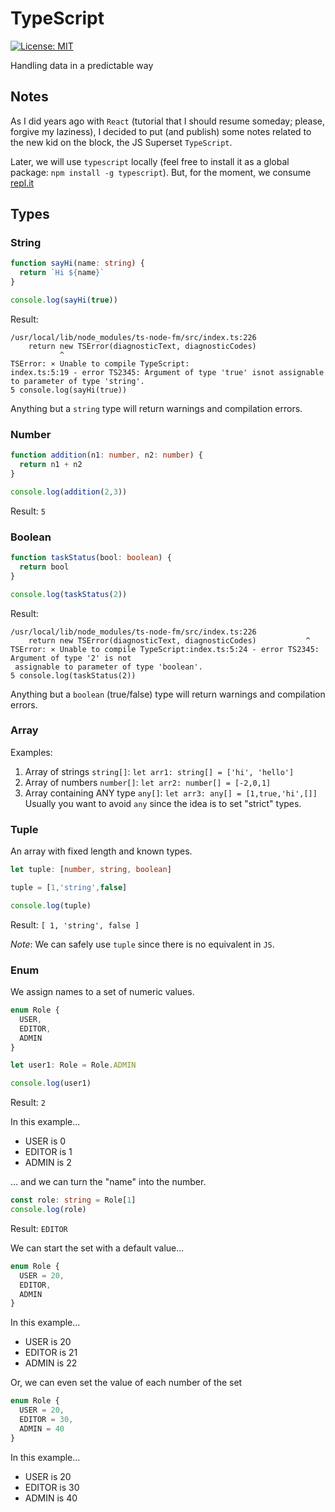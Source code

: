 # TypeScript

[![License: MIT](https://img.shields.io/badge/License-MIT-brightgreen.svg)](https://opensource.org/licenses/MIT)

Handling data in a predictable way

## Notes

As I did years ago with `React` (tutorial that I should resume someday; please, forgive my laziness), I decided to put (and publish) some notes related to the new kid on the block, the JS Superset `TypeScript`.

Later, we will use `typescript` locally (feel free to install it as a global package: `npm install -g typescript`). But, for the moment, we consume [repl.it](https://repl.it/languages/typescript)

## Types

### String
```ts
function sayHi(name: string) {
  return `Hi ${name}`
}

console.log(sayHi(true))
```

Result:
```
/usr/local/lib/node_modules/ts-node-fm/src/index.ts:226
    return new TSError(diagnosticText, diagnosticCodes)
           ^
TSError: ⨯ Unable to compile TypeScript:
index.ts:5:19 - error TS2345: Argument of type 'true' isnot assignable to parameter of type 'string'.
5 console.log(sayHi(true))
```

Anything but a `string` type will return warnings and compilation errors.

### Number

```ts
function addition(n1: number, n2: number) {
  return n1 + n2
}

console.log(addition(2,3))
```

Result: `5`

### Boolean

```ts
function taskStatus(bool: boolean) {
  return bool
}

console.log(taskStatus(2))
```

Result:
```
/usr/local/lib/node_modules/ts-node-fm/src/index.ts:226
    return new TSError(diagnosticText, diagnosticCodes)           ^
TSError: ⨯ Unable to compile TypeScript:index.ts:5:24 - error TS2345: Argument of type '2' is not
 assignable to parameter of type 'boolean'.
5 console.log(taskStatus(2))
```

Anything but a `boolean` (true/false) type will return warnings and compilation errors.

### Array

Examples:

1. Array of strings `string[]`: `let arr1: string[] = ['hi', 'hello']`
1. Array of numbers `number[]`: `let arr2: number[] = [-2,0,1]`
1. Array containing ANY type `any[]`: `let arr3: any[] = [1,true,'hi',[]]` Usually you want to avoid `any` since the idea is to set "strict" types.

### Tuple
An array with fixed length and known types.

```ts
let tuple: [number, string, boolean]

tuple = [1,'string',false]

console.log(tuple)
```

Result: `[ 1, 'string', false ]`

*Note*: We can safely use `tuple` since there is no equivalent in `JS`.

### Enum
We assign names to a set of numeric values.

```ts
enum Role {
  USER,
  EDITOR,
  ADMIN
}

let user1: Role = Role.ADMIN

console.log(user1)
```

Result: `2`

In this example...
* USER is 0
* EDITOR is 1
* ADMIN is 2

... and we can turn the "name" into the number.

```ts
const role: string = Role[1]
console.log(role)
```

Result: `EDITOR`

We can start the set with a default value...
```ts
enum Role {
  USER = 20,
  EDITOR,
  ADMIN
}
```
In this example...
* USER is 20
* EDITOR is 21
* ADMIN is 22


Or, we can even set the value of each number of the set
```ts
enum Role {
  USER = 20,
  EDITOR = 30,
  ADMIN = 40
}
```
In this example...
* USER is 20
* EDITOR is 30
* ADMIN is 40